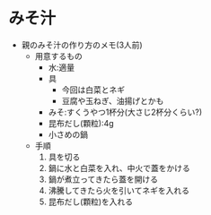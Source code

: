# みそ汁

- 親のみそ汁の作り方のメモ(3人前)
  - 用意するもの
    - 水:適量
    - 具
      - 今回は白菜とネギ
      - 豆腐や玉ねぎ、油揚げとかも
    - みそ:すくうやつ1杯分(大さじ2杯分くらい?)
    - 昆布だし(顆粒):4g
    - 小さめの鍋
  - 手順
    1. 具を切る
    2. 鍋に水と白菜を入れ、中火で蓋をかける
    3. 鍋が煮立ってきたら蓋を開ける
    4. 沸騰してきたら火を引いてネギを入れる
    5. 昆布だし(顆粒)を入れる
